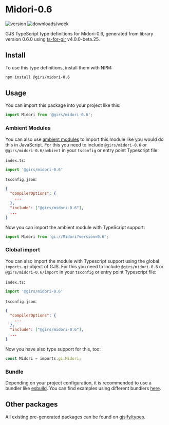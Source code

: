 
# Midori-0.6

![version](https://img.shields.io/npm/v/@girs/midori-0.6)
![downloads/week](https://img.shields.io/npm/dw/@girs/midori-0.6)


GJS TypeScript type definitions for Midori-0.6, generated from library version 0.6.0 using [ts-for-gir](https://github.com/gjsify/ts-for-gir) v4.0.0-beta.25.


## Install

To use this type definitions, install them with NPM:
```bash
npm install @girs/midori-0.6
```

## Usage

You can import this package into your project like this:
```ts
import Midori from '@girs/midori-0.6';
```

### Ambient Modules

You can also use [ambient modules](https://github.com/gjsify/ts-for-gir/tree/main/packages/cli#ambient-modules) to import this module like you would do this in JavaScript.
For this you need to include `@girs/midori-0.6` or `@girs/midori-0.6/ambient` in your `tsconfig` or entry point Typescript file:

`index.ts`:
```ts
import '@girs/midori-0.6'
```

`tsconfig.json`:
```json
{
  "compilerOptions": {
    ...
  },
  "include": ["@girs/midori-0.6"],
  ...
}
```

Now you can import the ambient module with TypeScript support: 

```ts
import Midori from 'gi://Midori?version=0.6';
```

### Global import

You can also import the module with Typescript support using the global `imports.gi` object of GJS.
For this you need to include `@girs/midori-0.6` or `@girs/midori-0.6/import` in your `tsconfig` or entry point Typescript file:

`index.ts`:
```ts
import '@girs/midori-0.6'
```

`tsconfig.json`:
```json
{
  "compilerOptions": {
    ...
  },
  "include": ["@girs/midori-0.6"],
  ...
}
```

Now you have also type support for this, too:

```ts
const Midori = imports.gi.Midori;
```

### Bundle

Depending on your project configuration, it is recommended to use a bundler like [esbuild](https://esbuild.github.io/). You can find examples using different bundlers [here](https://github.com/gjsify/ts-for-gir/tree/main/examples).

## Other packages

All existing pre-generated packages can be found on [gjsify/types](https://github.com/gjsify/types).

